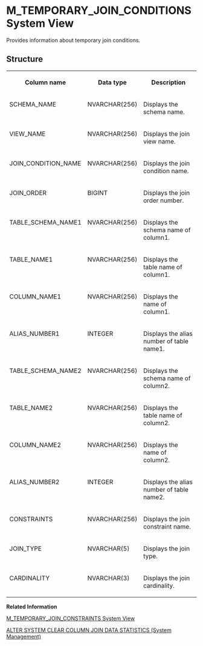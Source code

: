 <!-- loiod21ad20fd2951014ba93cfa9aa185a32 -->

# M\_TEMPORARY\_JOIN\_CONDITIONS System View

Provides information about temporary join conditions.



<a name="loiod21ad20fd2951014ba93cfa9aa185a32___m__t_e_m_p_o_r_a_r_y__j_o_i_n__c_o_n_d_i_t_i_o_n_s_1struct_M_TEMPORARY_JOIN_CONDITIONS"/>

## Structure


<table>
<tr>
<th valign="top">

Column name



</th>
<th valign="top">

Data type



</th>
<th valign="top">

Description



</th>
</tr>
<tr>
<td valign="top">

SCHEMA\_NAME



</td>
<td valign="top">

NVARCHAR\(256\)



</td>
<td valign="top">

Displays the schema name.



</td>
</tr>
<tr>
<td valign="top">

VIEW\_NAME



</td>
<td valign="top">

NVARCHAR\(256\)



</td>
<td valign="top">

Displays the join view name.



</td>
</tr>
<tr>
<td valign="top">

JOIN\_CONDITION\_NAME



</td>
<td valign="top">

NVARCHAR\(256\)



</td>
<td valign="top">

Displays the join condition name.



</td>
</tr>
<tr>
<td valign="top">

JOIN\_ORDER



</td>
<td valign="top">

BIGINT



</td>
<td valign="top">

Displays the join order number.



</td>
</tr>
<tr>
<td valign="top">

TABLE\_SCHEMA\_NAME1



</td>
<td valign="top">

NVARCHAR\(256\)



</td>
<td valign="top">

Displays the schema name of column1.



</td>
</tr>
<tr>
<td valign="top">

TABLE\_NAME1



</td>
<td valign="top">

NVARCHAR\(256\)



</td>
<td valign="top">

Displays the table name of column1.



</td>
</tr>
<tr>
<td valign="top">

COLUMN\_NAME1



</td>
<td valign="top">

NVARCHAR\(256\)



</td>
<td valign="top">

Displays the name of column1.



</td>
</tr>
<tr>
<td valign="top">

ALIAS\_NUMBER1



</td>
<td valign="top">

INTEGER



</td>
<td valign="top">

Displays the alias number of table name1.



</td>
</tr>
<tr>
<td valign="top">

TABLE\_SCHEMA\_NAME2



</td>
<td valign="top">

NVARCHAR\(256\)



</td>
<td valign="top">

Displays the schema name of column2.



</td>
</tr>
<tr>
<td valign="top">

TABLE\_NAME2



</td>
<td valign="top">

NVARCHAR\(256\)



</td>
<td valign="top">

Displays the table name of column2.



</td>
</tr>
<tr>
<td valign="top">

COLUMN\_NAME2



</td>
<td valign="top">

NVARCHAR\(256\)



</td>
<td valign="top">

Displays the name of column2.



</td>
</tr>
<tr>
<td valign="top">

ALIAS\_NUMBER2



</td>
<td valign="top">

INTEGER



</td>
<td valign="top">

Displays the alias number of table name2.



</td>
</tr>
<tr>
<td valign="top">

CONSTRAINTS



</td>
<td valign="top">

NVARCHAR\(256\)



</td>
<td valign="top">

Displays the join constraint name.



</td>
</tr>
<tr>
<td valign="top">

JOIN\_TYPE



</td>
<td valign="top">

NVARCHAR\(5\)



</td>
<td valign="top">

Displays the join type.



</td>
</tr>
<tr>
<td valign="top">

CARDINALITY



</td>
<td valign="top">

NVARCHAR\(3\)



</td>
<td valign="top">

Displays the join cardinality.



</td>
</tr>
</table>

**Related Information**  


[M\_TEMPORARY\_JOIN\_CONSTRAINTS System View](m-temporary-join-constraints-system-view-d21b187.md "Provides information about temporary join constraints.")

[ALTER SYSTEM CLEAR COLUMN JOIN DATA STATISTICS \(System Management\)](../../010-SQL-Reference/012-SQL-Statements/alter-system-clear-column-join-data-statistics-system-management-9ac0859.md "Removes join data statistics from the SAP HANA database cache.")

